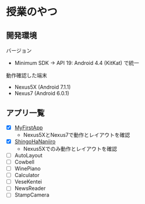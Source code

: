 # 授業のやつ

## 開発環境

バージョン
- Minimum SDK -> API 19: Android 4.4 (KitKat) で統一

動作確認した端末
- Nexus5X (Android 7.1.1)
- Nexus7  (Android 6.0.1)

## アプリ一覧

- [x] [MyFirstApp](android/MyFirstApp)
  - Nexus5XとNexus7で動作とレイアウトを確認
- [x] [ShingoHaNaniiro](android/ShingoHaNaniiro)
  - Nexus5Xでのみ動作とレイアウトを確認
- [ ] AutoLayout
- [ ] Cowbell
- [ ] WinePiano
- [ ] Calculator
- [ ] VeseKentei
- [ ] NewsReader
- [ ] StampCamera

